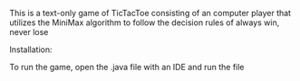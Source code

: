 This is a text-only game of TicTacToe consisting of an computer player that utilizes the MiniMax algorithm to follow the decision rules of always win, never lose

Installation:

To run the game, open the .java file with an IDE and run the file
